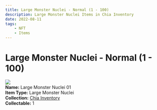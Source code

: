 ```yaml
---
title: Large Monster Nuclei - Normal (1 - 100)
description: Large Monster Nuclei Items in Chia Inventory
date: 2022-08-11
tags:
    - NFT
    - Items
---
```


# Large Monster Nuclei - Normal (1 - 100)
<div class="item_thumbnail">
<img loading="lazy" src="https://rqkaeyrvtvtkfwurlof6eemqszjjdtwyflndwzkhlu3b3wmxmi.arweave.net/jBQCYjWdZqLakVuL_4hGQllKRztgq2jtlR102HdmXYo"><br/>
<div><strong>Name:</strong> Large Monster Nuclei 01</div>
<div><strong>Item Type:</strong> Large Monster Nuclei</div>
<div><strong>Collection:</strong> <a href="https://www.spacescan.io/xch/nft/collection/col16fpva26fhdjp2echs3cr7c30gzl7qe67hu9grtsjcqldz354asjsyzp6wx">Chia Inventory</a></div>
<div><strong>Collectable:</strong> 1</div>
</div>

